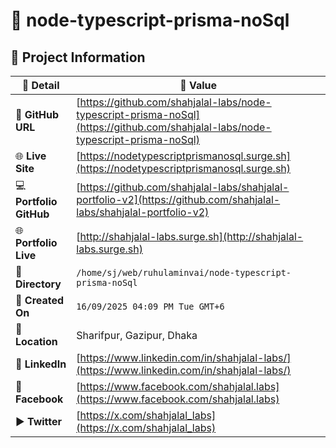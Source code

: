 # 🌟 node-typescript-prisma-noSql

## 📂 Project Information

| 📝 **Detail**           | 📌 **Value**                                                                                                                     |
| ----------------------- | -------------------------------------------------------------------------------------------------------------------------------- |
| 🔗 **GitHub URL**       | [https://github.com/shahjalal-labs/node-typescript-prisma-noSql](https://github.com/shahjalal-labs/node-typescript-prisma-noSql) |
| 🌐 **Live Site**        | [https://nodetypescriptprismanosql.surge.sh](https://nodetypescriptprismanosql.surge.sh)                                         |
| 💻 **Portfolio GitHub** | [https://github.com/shahjalal-labs/shahjalal-portfolio-v2](https://github.com/shahjalal-labs/shahjalal-portfolio-v2)             |
| 🌐 **Portfolio Live**   | [http://shahjalal-labs.surge.sh](http://shahjalal-labs.surge.sh)                                                                 |
| 📁 **Directory**        | `/home/sj/web/ruhulaminvai/node-typescript-prisma-noSql`                                                                         |
| 📅 **Created On**       | `16/09/2025 04:09 PM Tue GMT+6`                                                                                                  |
| 📍 **Location**         | Sharifpur, Gazipur, Dhaka                                                                                                        |
| 💼 **LinkedIn**         | [https://www.linkedin.com/in/shahjalal-labs/](https://www.linkedin.com/in/shahjalal-labs/)                                       |
| 📘 **Facebook**         | [https://www.facebook.com/shahjalal.labs](https://www.facebook.com/shahjalal.labs)                                               |
| ▶️ **Twitter**          | [https://x.com/shahjalal_labs](https://x.com/shahjalal_labs)                                                                     |
